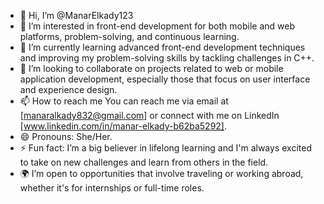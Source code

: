 - 👋 Hi, I’m @ManarElkady123
- 👀 I’m interested in front-end development for both mobile and web platforms, problem-solving, and continuous learning.
- 🌱 I’m currently learning advanced front-end development techniques and improving my problem-solving skills by tackling challenges in C++.
- 💞️ I’m looking to collaborate on  projects related to web or mobile application development, especially those that focus on user interface and experience design.
- 📫 How to reach me You can reach me via email at [manaralkady832@gmail.com] or connect with me on LinkedIn [www.linkedin.com/in/manar-elkady-b62ba5292].
- 😄 Pronouns: She/Her.
- ⚡ Fun fact: I’m a big believer in lifelong learning and I'm always excited to take on new challenges and learn from others in the field.
- 🌍 I’m open to opportunities that involve traveling or working abroad, whether it's for internships or full-time roles.

<!---
ManarElkady123/ManarElkady123 is a ✨ special ✨ repository because its `README.md` (this file) appears on your GitHub profile.
You can click the Preview link to take a look at your changes.
--->
